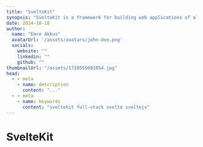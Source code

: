 ```yaml
---
title: "SvelteKit"
synopsis: "SvelteKit is a framework for building web applications of all sizes, with a beautiful development experience and flexible filesystem-based routing."
date: 2024-10-18
author:
  name: "Emre Akkus"
  avatarUrl: '/assets/avatars/john-doe.png'
  socials:
    website: ""
    linkedin: ""
    github: ""
thumbnailUrl: "/assets/1728555601054.jpg"
head:
  - - meta
    - name: description
      content: "..."
  - - meta
    - name: keywords
      content: "sveltekit full-stack svelte sveltejs"
---
```


# SvelteKit
